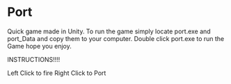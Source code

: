 # Port
Quick game made in Unity. 
To run the game simply locate port.exe and port_Data and copy them to your computer. Double click port.exe to run the Game hope you enjoy.

INSTRUCTIONS!!!!

Left Click to fire
Right Click to Port
